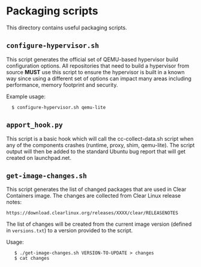 # Packaging scripts

This directory contains useful packaging scripts.

## `configure-hypervisor.sh`

This script generates the official set of QEMU-based hypervisor build
configuration options. All repositories that need to build a hypervisor
from source **MUST** use this script to ensure the hypervisor is built
in a known way since using a different set of options can impact many
areas including performance, memory footprint and security.

Example usage:

```
  $ configure-hypervisor.sh qemu-lite
```

## `apport_hook.py`

This script is a basic hook which will call the cc-collect-data.sh script
when any of the components crashes (runtime, proxy, shim, qemu-lite).
The script output will then be added to the standard Ubuntu bug report
that will get created on launchpad.net.

## `get-image-changes.sh`

This script generates the list of changed packages that are used in Clear
Containers image.  The changes are collected from Clear Linux release notes:

```
https://download.clearlinux.org/releases/XXXX/clear/RELEASENOTES
```

The list of changes will be created from the current image version (defined
in `versions.txt`) to a version provided to the script.

Usage:

```
   $ ./get-image-changes.sh VERSION-TO-UPDATE > changes
   $ cat changes
```
